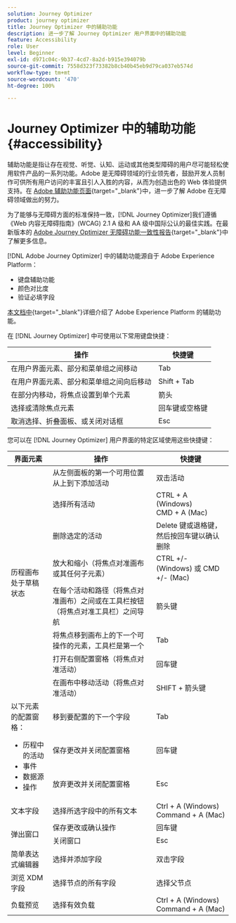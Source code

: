 ```yaml
---
solution: Journey Optimizer
product: journey optimizer
title: Journey Optimizer 中的辅助功能
description: 进一步了解 Journey Optimizer 用户界面中的辅助功能
feature: Accessibility
role: User
level: Beginner
exl-id: d971c04c-9b37-4cd7-8a2d-b915e394079b
source-git-commit: 7558d323f73382b8cb40b45eb9d79ca037eb574d
workflow-type: tm+mt
source-wordcount: '470'
ht-degree: 100%

---
```


# Journey Optimizer 中的辅助功能{#accessibility}

辅助功能是指让存在视觉、听觉、认知、运动或其他类型障碍的用户尽可能轻松使用软件产品的一系列功能。Adobe 是无障碍领域的行业领先者，鼓励开发人员制作可供所有用户访问的丰富且引人入胜的内容，从而为创造出色的 Web 体验提供支持。在 [Adobe 辅助功能页面](https://www.adobe.com/accessibility.html){target="_blank"}中，进一步了解 Adobe 在无障碍领域做出的努力。

为了能够与无障碍方面的标准保持一致，[!DNL Journey Optimizer]我们遵循《Web 内容无障碍指南》(WCAG) 2.1 A 级和 AA 级中国际公认的最佳实践。在最新版本的 [Adobe Journey Optimizer 无障碍功能一致性报告](https://www.adobe.com/accessibility/compliance/adobe-journey-optimizer.html){target="_blank"}中了解更多信息。


[!DNL Adobe Journey Optimizer] 中的辅助功能源自于 Adobe Experience Platform：

* 键盘辅助功能
* 颜色对比度
* 验证必填字段

[本文档中](https://experienceleague.adobe.com/docs/experience-platform/accessibility/features.html?lang=zh-Hans){target="_blank"}详细介绍了 Adobe Experience Platform 的辅助功能。

在 [!DNL Journey Optimizer] 中可使用以下常用键盘快捷：

| 操作 | 快捷键 |
| --- | --- |
| 在用户界面元素、部分和菜单组之间移动 | Tab |
| 在用户界面元素、部分和菜单组之间向后移动 | Shift + Tab |
| 在部分内移动，将焦点设置到单个元素 | 箭头 |
| 选择或清除焦点元素 | 回车键或空格键 |
| 取消选择、折叠面板、或关闭对话框 | Esc |

您可以在 [!DNL Journey Optimizer] 用户界面的特定区域使用这些快捷键：

<table>
  <thead>
    <tr>
      <th>界面元素</th>
      <th>操作</th>
      <th>快捷键</th>
    </tr>
  </thead>
  <tr>
    <td rowspan="8">历程画布处于草稿状态</td>
    <td>从左侧面板的第一个可用位置从上到下添加活动</td>
    <td>双击活动</td>
  </tr>
  <tr>
    <td>选择所有活动</td>
    <td>CTRL + A (Windows)<br/>CMD + A (Mac)</td>
  </tr>
  <tr>
    <td>删除选定的活动</td>
    <td>Delete 键或退格键，然后按回车键以确认删除</td>
  </tr>
  <tr>
    <td>放大和缩小（将焦点对准画布或其任何子元素）</td>
    <td>CTRL +/- (Windows) 或 CMD +/- (Mac)</td>
  </tr>  
  <tr>
    <td>在每个活动和路径（将焦点对准画布）之间或在工具栏按钮（将焦点对准工具栏）之间导航</td>
    <td>箭头键</td>
  </tr>   
  <tr>
    <td>将焦点移到画布上的下一个可操作的元素，工具栏是第一个</td>
    <td>Tab</td>
  </tr>  
  <tr>
    <td>打开右侧配置窗格（将焦点对准活动）</td>
    <td>回车键</td>
  </tr>   
  <tr>
    <td>在画布中移动活动（将焦点对准活动）</td>
    <td>SHIFT + 箭头键</td>
  </tr>  
  <tr>
  <td rowspan="3">
  以下元素的配置窗格：
<ul>
  <li>历程中的活动</li>
  <li>事件</li>
  <li>数据源</li>
  <li>操作</li>
</ul>
  </td>
    <td>移到要配置的下一个字段</td>
    <td>Tab</td>
  </tr>
  <tr>
    <td>保存更改并关闭配置窗格</td>
    <td>回车键</td>
  </tr>
  <tr>
    <td>放弃更改并关闭配置窗格</td>
    <td>Esc</td>
  </tr>
<!-- //Ajouter ce raccourci quand il marchera (actuellement, le raccourci Ctrl/Cmd+F du navigateur a priorité sur celui de AJO).//
  <tr>
    <td>Page with a search bar</td>
    <td>Select the search bar</td>
    <td>Ctrl/Command + F</td>
  </tr>
-->
  <tr>
    <td>文本字段</td>
    <td>选择所选字段中的所有文本</td>
    <td>Ctrl + A (Windows)<br/>Command + A (Mac)</td>
  </tr>
  <tr>
    <td rowspan="2">弹出窗口</td>
    <td>保存更改或确认操作</td>
    <td>回车键</td>
  </tr>
  <tr>
    <td>关闭窗口</td>
    <td>Esc</td>
  </tr>
  <tr>
    <td>简单表达式编辑器</td>
    <td>选择并添加字段</td>
    <td>双击字段</td>
  </tr>
  <tr>
    <td>浏览 XDM 字段</td>
    <td>选择节点的所有字段</td>
    <td>选择父节点</td>
  </tr>
  <tr>
    <td>负载预览</td>
    <td>选择有效负载</td>
    <td>Ctrl + A (Windows)<br/>Command + A (Mac)</td>
  </tr>
</table>
